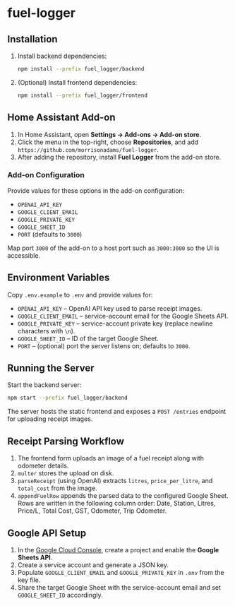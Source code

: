 # fuel-logger

## Installation

1. Install backend dependencies:
   ```bash
   npm install --prefix fuel_logger/backend
   ```
2. (Optional) Install frontend dependencies:
   ```bash
   npm install --prefix fuel_logger/frontend
   ```

## Home Assistant Add-on

1. In Home Assistant, open **Settings → Add-ons → Add-on store**.
2. Click the menu in the top-right, choose **Repositories**, and add `https://github.com/morrisonadams/fuel-logger`.
3. After adding the repository, install **Fuel Logger** from the add-on store.

### Add-on Configuration

Provide values for these options in the add-on configuration:

- `OPENAI_API_KEY`
- `GOOGLE_CLIENT_EMAIL`
- `GOOGLE_PRIVATE_KEY`
- `GOOGLE_SHEET_ID`
- `PORT` (defaults to `3000`)

Map port `3000` of the add-on to a host port such as `3000:3000` so the UI is accessible.

## Environment Variables

Copy `.env.example` to `.env` and provide values for:

- `OPENAI_API_KEY` – OpenAI API key used to parse receipt images.
- `GOOGLE_CLIENT_EMAIL` – service-account email for the Google Sheets API.
- `GOOGLE_PRIVATE_KEY` – service-account private key (replace newline characters with `\n`).
- `GOOGLE_SHEET_ID` – ID of the target Google Sheet.
- `PORT` – (optional) port the server listens on; defaults to `3000`.

## Running the Server

Start the backend server:

```bash
npm start --prefix fuel_logger/backend
```

The server hosts the static frontend and exposes a `POST /entries` endpoint for uploading receipt images.

## Receipt Parsing Workflow

1. The frontend form uploads an image of a fuel receipt along with odometer details.
2. `multer` stores the upload on disk.
3. `parseReceipt` (using OpenAI) extracts `litres`, `price_per_litre`, and `total_cost` from the image.
4. `appendFuelRow` appends the parsed data to the configured Google Sheet.
   Rows are written in the following column order:
   Date, Station, Litres, Price/L, Total Cost, GST, Odometer, Trip Odometer.

## Google API Setup

1. In the [Google Cloud Console](https://console.cloud.google.com), create a project and enable the **Google Sheets API**.
2. Create a service account and generate a JSON key.
3. Populate `GOOGLE_CLIENT_EMAIL` and `GOOGLE_PRIVATE_KEY` in `.env` from the key file.
4. Share the target Google Sheet with the service-account email and set `GOOGLE_SHEET_ID` accordingly.

